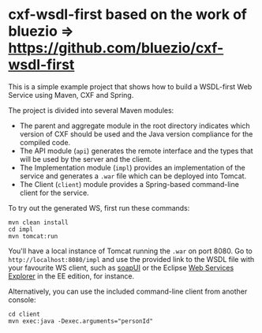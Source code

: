 cxf-wsdl-first based on the work of bluezio => https://github.com/bluezio/cxf-wsdl-first
==============


This is a simple example project that shows how to build a WSDL-first Web Service using Maven, CXF and Spring.

The project is divided into several Maven modules:

- The parent and aggregate module in the root directory indicates which version of CXF should be used and the Java version compliance for the compiled code.
- The API module (`api`) generates the remote interface and the types that will be used by the server and the client.
- The Implementation module (`impl`) provides an implementation of the service and generates a `.war` file which can be deployed into Tomcat.
- The Client (`client`) module provides a Spring-based command-line client for the service.

To try out the generated WS, first run these commands:

    mvn clean install
    cd impl
    mvn tomcat:run

You'll have a local instance of Tomcat running the `.war` on port 8080. Go to `http://localhost:8080/impl` and use the provided link to the WSDL file with your favourite WS client, such as [soapUI](http://www.soapui.org/) or the Eclipse [Web Services Explorer](http://help.eclipse.org/juno/index.jsp?topic=%2Forg.eclipse.jst.ws.consumption.ui.doc.user%2Ftasks%2Ftstrtexp.html) in the EE edition, for instance.

Alternatively, you can use the included command-line client from another console:

    cd client
    mvn exec:java -Dexec.arguments="personId"
